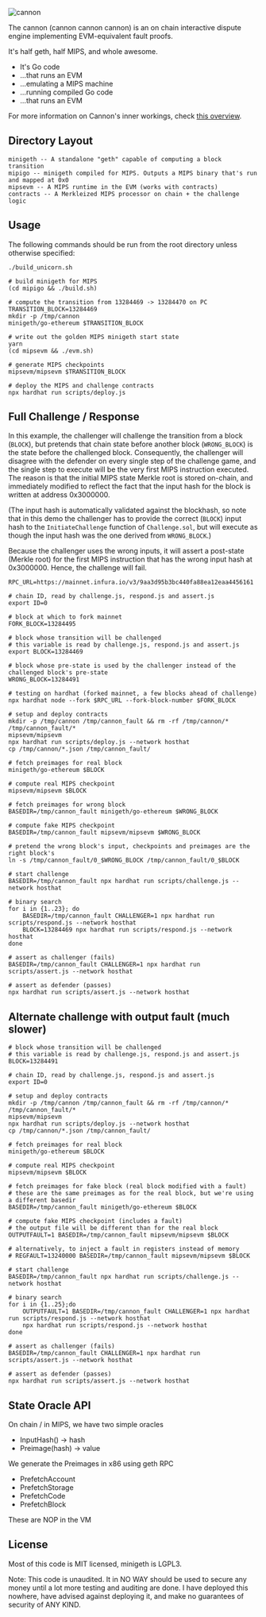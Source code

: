 <!--![cannon](https://upload.wikimedia.org/wikipedia/commons/8/80/Cannon%2C_Château_du_Haut-Koenigsbourg%2C_France.jpg)-->
<!--![cannon](https://cdn1.epicgames.com/ue/product/Featured/SCIFIWEAPONBUNDLE_featured-894x488-83fbc936b6d86edcbbe892b1a6780224.png)-->
<!--![cannon](https://static.wikia.nocookie.net/ageofempires/images/8/80/Bombard_cannon_aoe2DE.png/revision/latest/top-crop/width/360/height/360?cb=20200331021834)-->
![cannon](https://paradacreativa.es/wp-content/uploads/2021/05/Canon-orbital-GTA-01.jpg)

The cannon (cannon cannon cannon) is an on chain interactive dispute engine implementing EVM-equivalent fault proofs.

It's half geth, half MIPS, and whole awesome.

* It's Go code
* ...that runs an EVM
* ...emulating a MIPS machine
* ...running compiled Go code
* ...that runs an EVM

For more information on Cannon's inner workings, check [this overview][overview].

[overview]: https://github.com/ethereum-optimism/optimistic-specs/wiki/Cannon-Overview

## Directory Layout

```
minigeth -- A standalone "geth" capable of computing a block transition
mipigo -- minigeth compiled for MIPS. Outputs a MIPS binary that's run and mapped at 0x0
mipsevm -- A MIPS runtime in the EVM (works with contracts)
contracts -- A Merkleized MIPS processor on chain + the challenge logic
```

## Usage

The following commands should be run from the root directory unless otherwise specified:

```
./build_unicorn.sh

# build minigeth for MIPS
(cd mipigo && ./build.sh)

# compute the transition from 13284469 -> 13284470 on PC
TRANSITION_BLOCK=13284469
mkdir -p /tmp/cannon
minigeth/go-ethereum $TRANSITION_BLOCK

# write out the golden MIPS minigeth start state
yarn
(cd mipsevm && ./evm.sh)

# generate MIPS checkpoints
mipsevm/mipsevm $TRANSITION_BLOCK

# deploy the MIPS and challenge contracts
npx hardhat run scripts/deploy.js
```

## Full Challenge / Response

In this example, the challenger will challenge the transition from a block (`BLOCK`), but pretends
that chain state before another block (`WRONG_BLOCK`) is the state before the challenged block.
Consequently, the challenger will disagree with the defender on every single step of the challenge
game, and the single step to execute will be the very first MIPS instruction executed. The reason is
that the initial MIPS state Merkle root is stored on-chain, and immediately modified to reflect the
fact that the input hash for the block is written at address 0x3000000.

(The input hash is automatically validated against the blockhash, so note that in this demo the
challenger has to provide the correct (`BLOCK`) input hash to the `InitiateChallenge` function of
`Challenge.sol`, but will execute as though the input hash was the one derived from `WRONG_BLOCK`.)

Because the challenger uses the wrong inputs, it will assert a post-state (Merkle root) for the
first MIPS instruction that has the wrong input hash at 0x3000000. Hence, the challenge will fail.

```
RPC_URL=https://mainnet.infura.io/v3/9aa3d95b3bc440fa88ea12eaa4456161

# chain ID, read by challenge.js, respond.js and assert.js
export ID=0

# block at which to fork mainnet
FORK_BLOCK=13284495

# block whose transition will be challenged
# this variable is read by challenge.js, respond.js and assert.js
export BLOCK=13284469

# block whose pre-state is used by the challenger instead of the challenged block's pre-state
WRONG_BLOCK=13284491

# testing on hardhat (forked mainnet, a few blocks ahead of challenge)
npx hardhat node --fork $RPC_URL --fork-block-number $FORK_BLOCK

# setup and deploy contracts
mkdir -p /tmp/cannon /tmp/cannon_fault && rm -rf /tmp/cannon/* /tmp/cannon_fault/*
mipsevm/mipsevm
npx hardhat run scripts/deploy.js --network hosthat
cp /tmp/cannon/*.json /tmp/cannon_fault/

# fetch preimages for real block
minigeth/go-ethereum $BLOCK

# compute real MIPS checkpoint
mipsevm/mipsevm $BLOCK

# fetch preimages for wrong block
BASEDIR=/tmp/cannon_fault minigeth/go-ethereum $WRONG_BLOCK

# compute fake MIPS checkpoint
BASEDIR=/tmp/cannon_fault mipsevm/mipsevm $WRONG_BLOCK

# pretend the wrong block's input, checkpoints and preimages are the right block's
ln -s /tmp/cannon_fault/0_$WRONG_BLOCK /tmp/cannon_fault/0_$BLOCK

# start challenge
BASEDIR=/tmp/cannon_fault npx hardhat run scripts/challenge.js --network hosthat

# binary search
for i in {1..23}; do
    BASEDIR=/tmp/cannon_fault CHALLENGER=1 npx hardhat run scripts/respond.js --network hosthat
    BLOCK=13284469 npx hardhat run scripts/respond.js --network hosthat
done

# assert as challenger (fails)
BASEDIR=/tmp/cannon_fault CHALLENGER=1 npx hardhat run scripts/assert.js --network hosthat

# assert as defender (passes)
npx hardhat run scripts/assert.js --network hosthat
```

## Alternate challenge with output fault (much slower)

```
# block whose transition will be challenged
# this variable is read by challenge.js, respond.js and assert.js
BLOCK=13284491

# chain ID, read by challenge.js, respond.js and assert.js
export ID=0

# setup and deploy contracts
mkdir -p /tmp/cannon /tmp/cannon_fault && rm -rf /tmp/cannon/* /tmp/cannon_fault/*
mipsevm/mipsevm
npx hardhat run scripts/deploy.js --network hosthat
cp /tmp/cannon/*.json /tmp/cannon_fault/

# fetch preimages for real block
minigeth/go-ethereum $BLOCK

# compute real MIPS checkpoint
mipsevm/mipsevm $BLOCK

# fetch preimages for fake block (real block modified with a fault)
# these are the same preimages as for the real block, but we're using a different basedir
BASEDIR=/tmp/cannon_fault minigeth/go-ethereum $BLOCK

# compute fake MIPS checkpoint (includes a fault)
# the output file will be different than for the real block
OUTPUTFAULT=1 BASEDIR=/tmp/cannon_fault mipsevm/mipsevm $BLOCK

# alternatively, to inject a fault in registers instead of memory
# REGFAULT=13240000 BASEDIR=/tmp/cannon_fault mipsevm/mipsevm $BLOCK

# start challenge
BASEDIR=/tmp/cannon_fault npx hardhat run scripts/challenge.js --network hosthat

# binary search
for i in {1..25};do
    OUTPUTFAULT=1 BASEDIR=/tmp/cannon_fault CHALLENGER=1 npx hardhat run scripts/respond.js --network hosthat
    npx hardhat run scripts/respond.js --network hosthat
done

# assert as challenger (fails)
BASEDIR=/tmp/cannon_fault CHALLENGER=1 npx hardhat run scripts/assert.js --network hosthat

# assert as defender (passes)
npx hardhat run scripts/assert.js --network hosthat
```

## State Oracle API

On chain / in MIPS, we have two simple oracles

* InputHash() -> hash
* Preimage(hash) -> value

We generate the Preimages in x86 using geth RPC

* PrefetchAccount
* PrefetchStorage
* PrefetchCode
* PrefetchBlock

These are NOP in the VM

## License

Most of this code is MIT licensed, minigeth is LGPL3.

Note: This code is unaudited. It in NO WAY should be used to secure any money until a lot more
testing and auditing are done. I have deployed this nowhere, have advised against deploying it, and
make no guarantees of security of ANY KIND.
